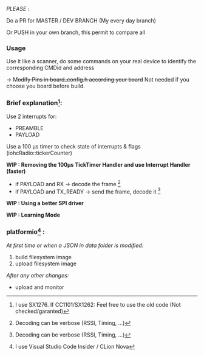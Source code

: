 _PLEASE_ :

Do a PR for MASTER / DEV BRANCH (My every day branch)

Or PUSH in your own branch, this permit to compare all

### Usage

Use it like a scanner, do some commands on your real device to identify the corresponding CMDid and address

-> M~~odify Pins in board_config.h according your board~~
Not needed if you choose you board before build.

### Brief explanation[^1]:

Use 2 interrupts for:
  - PREAMBLE
  - PAYLOAD

Use a 100 µs timer to check state of interrupts & flags (iohcRadio::tickerCounter)

**WIP : Removing the 100µs TickTimer Handler and use Interrupt Handler (faster)**
  - if PAYLOAD and RX -> decode the frame [^3]
  - if PAYLOAD and TX_READY -> send the frame, decode it [^3]

**WIP : Using a better SPI driver**

**WIP : Learning Mode**

### platformio[^2] :
_At first time or when a JSON in data folder is modified:_
  1. build filesystem image
  2. upload filesystem image
     
_After any other changes:_  
  - upload and monitor

[^1]: I use SX1276. If CC1101/SX1262: Feel free to use the old code (Not checked/garanted)
[^2]: I use Visual Studio Code Insider / CLion Nova
[^3]: Decoding can be verbose (RSSI, Timing, ...)
